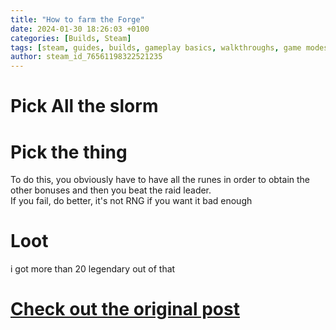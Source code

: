 ```yaml
---
title: "How to farm the Forge"
date: 2024-01-30 18:26:03 +0100
categories: [Builds, Steam]
tags: [steam, guides, builds, gameplay basics, walkthroughs, game modes, loot, crafting, english]
author: steam_id_76561198322521235
---
```

# Pick All the slorm



# Pick the thing

  
To do this, you obviously have to have all the runes in order to obtain the other bonuses and then you beat the raid leader.  
If you fail, do better, it's not RNG if you want it bad enough

# Loot

  
i got more than 20 legendary out of that  


# <a href="https://steamcommunity.com/sharedfiles/filedetails/?id=3150563936" target="_blank">Check out the original post</a>